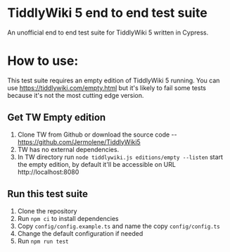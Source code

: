 # TiddlyWiki 5 end to end test suite

An unofficial end to end test suite for TiddlyWiki 5 written in Cypress.

# How to use:

This test suite requires an empty edition of TiddlyWiki 5 running. You can use https://tiddlywiki.com/empty.html but it's likely to fail some tests because it's not the most cutting edge version.

## Get TW Empty edition

1. Clone TW from Github or download the source code -- https://github.com/Jermolene/TiddlyWiki5
2. TW has no external dependencies.
3. In TW directory run `node tiddlywiki.js editions/empty --listen` start the empty edition, by default it'll be accessible on URL http://localhost:8080

## Run this test suite

1. Clone the repository
2. Run `npm ci` to install dependencies
3. Copy `config/config.example.ts` and name the copy `config/config.ts`
4. Change the default configuration if needed
5. Run `npm run test`